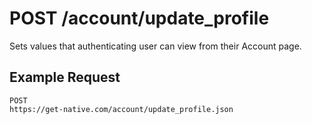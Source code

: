 # POST /account/update_profile

Sets values that authenticating user can view from their Account page.

## Example Request

```
POST
https://get-native.com/account/update_profile.json
```


